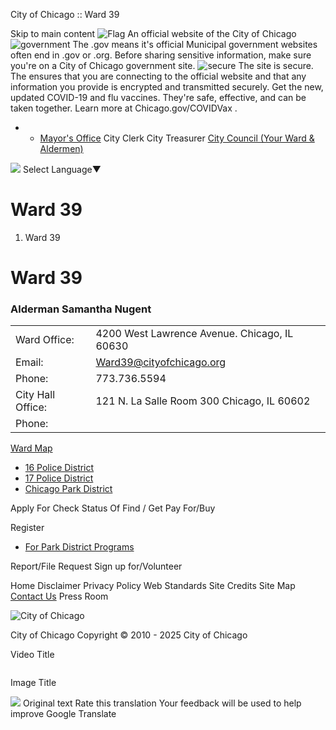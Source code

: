 City of Chicago :: Ward 39


Skip to main content
![Flag](https://www.chicago.gov/content/dam/city/cds/safari-pinned-tab.svg)
An official website of the City of Chicago
![government](https://www.chicago.gov/content/dam/city/cds/icon-dot-gov.svg)
The .gov means it's official
Municipal government websites often end in .gov or .org. Before sharing sensitive information, make sure you're on a City of Chicago government site.
![secure](https://www.chicago.gov/content/dam/city/cds/icon-https.svg)
The site is secure.
The
ensures that you are connecting to the official website and that any information you provide is encrypted and transmitted securely.
Get the new, updated COVID-19 and flu vaccines. They're safe, effective, and can be taken together. Learn more at
Chicago.gov/COVIDVax
.

* + [Mayor's Office](https://www.chicago.gov/city/en/depts/mayor.html)
    City Clerk
    City Treasurer
    [City Council (Your Ward & Aldermen)](https://www.chicago.gov/city/en/about/council.html)

![](https://www.google.com/images/cleardot.gif)
Select Language​▼

Ward 39
=======

1. Ward 39

Ward 39
=======

### Alderman Samantha Nugent

|  |  |
| --- | --- |
| Ward Office: | 4200 West Lawrence Avenue.   Chicago, IL 60630 |
| Email: | [Ward39@cityofchicago.org](mailto:Ward39@cityofchicago.org) |
| Phone: | 773.736.5594 |
| City Hall Office: | 121 N. La Salle   Room 300   Chicago, IL 60602 |
| Phone: |  |

[Ward Map](https://app.chicagoelections.com/Documents/general/39th%20Ward.pdf "Ward Map")

* [16
  Police District](https://home.chicagopolice.org/about/police-districts/16th-district-jefferson-park/ "16th Police District")
* [17
  Police District](https://home.chicagopolice.org/about/police-districts/17th-district-albany-park/ "17th Police District")
* [Chicago Park District](https://www.chicagoparkdistrict.com/ "Chicago Park District")

Apply For
Check Status Of
Find / Get
Pay For/Buy

Register

* [For Park District Programs](https://www.chicago.gov/content/city/en/depts/other/provdrs/cpd/svcs/register_for_parkdistrictprogramsonline.html "For Park District Programs")

Report/File
Request
Sign up for/Volunteer


Home
Disclaimer
Privacy Policy
Web Standards
Site Credits
Site Map
[Contact Us](https://www.chicago.gov/city/en/general/contact.html)
Press Room

![City of Chicago](https://www.chicago.gov/content/dam/city/cds/city_seal_clr.png)

City of Chicago
Copyright © 2010 - 2025 City of Chicago





Video Title

![]()

Image Title


![](https://fonts.gstatic.com/s/i/productlogos/translate/v14/24px.svg)
Original text
Rate this translation
Your feedback will be used to help improve Google Translate